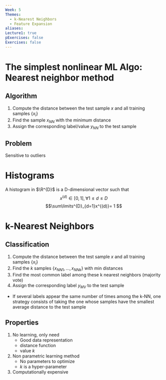 ```yaml
---
Week: 5
Themes:
  - k-Nearest Neighbors
  - Feature Expansion
aliases: 
Lecture1: true
pExercises: false
Exercises: false
---
```


# The simplest nonlinear ML Algo: Nearest neighbor method

## Algorithm

1. Compute the distance between the test sample $x$ and all training samples $\{x_i\}$
2. Find the sample $x_{NN}$ with the minimum distance
3. Assign the corresponding label/value $y_{NN}$ to the test sample

## Problem
Sensitive to outliers

# Histograms
A histogram in $\R^{D}$ is a D-dimensional vector such that $$x^{(d)}\in [0,1], \forall1\le d \le D$$ $$\sum\limits^{D}_{d=1}x^{(d)}= 1 $$
# k-Nearest Neighbors

## Classification
1. Compute the distance between the test sample $x$ and all training samples $\{x_i\}$ 
2. Find the $k$ samples $\{x_{NN1}, \dots, x_{NNk}\}$ with min distances
3. Find the most common label among these k nearest neighbors (majority vote)
4. Assign the corresponding label $y_{MV}$ to the test sample

- If several labels appear the same number of times among the k-NN, one strategy consists of taking the one whose samples have the smallest average distance to the test sample
## Properties
1. No learning, only need
	- Good data representation
	- distance function
	- value $k$
2. Non parametric learning method
	- No parameters to optimize
	- $k$ is a hyper-parameter
3. Computationally expensive